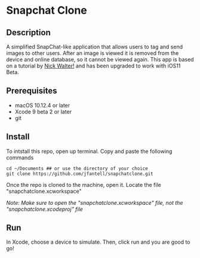 # Snapchat Clone

## Description

A simplified SnapChat-like application that allows users to tag and send images to other users. After an image is viewed it
is removed from the device and online database, so it cannot be viewed again. This app is based on a tutorial by 
[Nick Walter!](https://stackskills.com/p/how-to-make-a-freaking-iphone-app-ios-10-and-swift-3) and has been upgraded to work
with iOS11 Beta.

## Prerequisites

* macOS 10.12.4 or later
* Xcode 9 beta 2 or later
* git

## Install

To intstall this repo, open up terminal. Copy and paste the following commands

```
cd ~/Documents ## or use the directory of your choice
git clone https://github.com/jfantell/snapchatclone.git

```

Once the repo is cloned to the machine, open it. Locate the file "snapchatclone.xcworkspace"

*Note: Make sure to open the "snapchatclone.xcworkspace" file, not the "snapchatclone.xcodeproj"
file*

## Run

In Xcode, choose a device to simulate. Then, click run and you are good to go!







